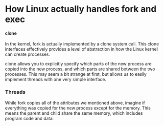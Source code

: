 # How Linux actually handles fork and exec

#### clone

In the kernel, fork is actually implemented by a clone system call. This clone interfaces effectively provides a level of abstraction in how the Linux kernel can create processes.

clone allows you to explicitly specify which parts of the new process are copied into the new process, and which parts are shared between the two processes. This may seem a bit strange at first, but allows us to easily implement threads with one very simple interface.

### Threads

While fork copies all of the attributes we mentioned above, imagine if everything was copied for the new process except for the memory. This means the parent and child share the same memory, which includes program code and data.
